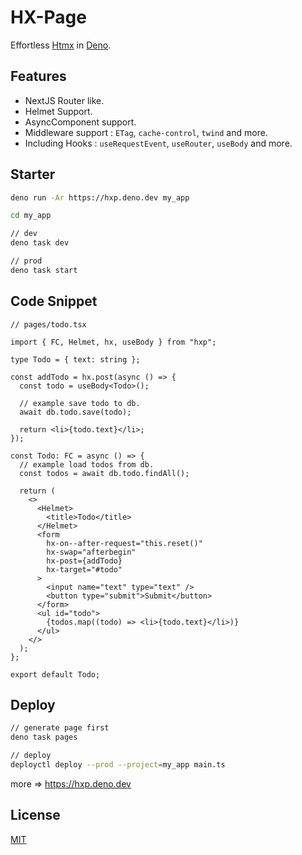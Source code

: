 # HX-Page

Effortless [Htmx](https://htmx.org) in [Deno](https://deno.com).

## Features

- NextJS Router like.
- Helmet Support.
- AsyncComponent support.
- Middleware support : `ETag`, `cache-control`, `twind` and more.
- Including Hooks : `useRequestEvent`, `useRouter`, `useBody` and more.

## Starter

```bash
deno run -Ar https://hxp.deno.dev my_app
```

```bash
cd my_app

// dev
deno task dev

// prod
deno task start
```

## Code Snippet

```tsx
// pages/todo.tsx

import { FC, Helmet, hx, useBody } from "hxp";

type Todo = { text: string };

const addTodo = hx.post(async () => {
  const todo = useBody<Todo>();

  // example save todo to db.
  await db.todo.save(todo);

  return <li>{todo.text}</li>;
});

const Todo: FC = async () => {
  // example load todos from db.
  const todos = await db.todo.findAll();

  return (
    <>
      <Helmet>
        <title>Todo</title>
      </Helmet>
      <form
        hx-on--after-request="this.reset()"
        hx-swap="afterbegin"
        hx-post={addTodo}
        hx-target="#todo"
      >
        <input name="text" type="text" />
        <button type="submit">Submit</button>
      </form>
      <ul id="todo">
        {todos.map((todo) => <li>{todo.text}</li>)}
      </ul>
    </>
  );
};

export default Todo;
```

## Deploy

```bash
// generate page first
deno task pages

// deploy
deployctl deploy --prod --project=my_app main.ts
```

more => https://hxp.deno.dev

## License

[MIT](LICENSE)

